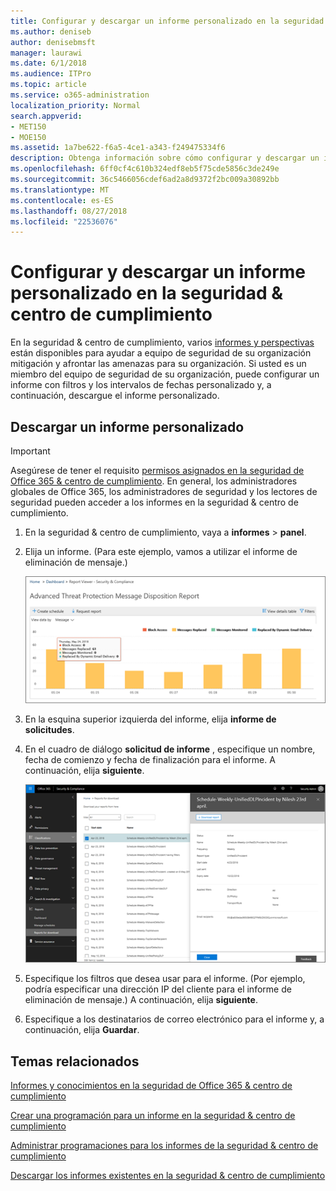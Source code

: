 ```yaml
---
title: Configurar y descargar un informe personalizado en la seguridad &amp; centro de cumplimiento
ms.author: deniseb
author: denisebmsft
manager: laurawi
ms.date: 6/1/2018
ms.audience: ITPro
ms.topic: article
ms.service: o365-administration
localization_priority: Normal
search.appverid:
- MET150
- MOE150
ms.assetid: 1a7be622-f6a5-4ce1-a343-f249475334f6
description: Obtenga información sobre cómo configurar y descargar un informe con un intervalo de fechas personalizado y filtros en la seguridad &amp; centro de cumplimiento.
ms.openlocfilehash: 6ff0cf4c610b324edf8eb5f75cde5856c3de249e
ms.sourcegitcommit: 36c5466056cdef6ad2a8d9372f2bc009a30892bb
ms.translationtype: MT
ms.contentlocale: es-ES
ms.lasthandoff: 08/27/2018
ms.locfileid: "22536076"
---
```

# <a name="set-up-and-download-a-custom-report-in-the-security-amp-compliance-center"></a>Configurar y descargar un informe personalizado en la seguridad &amp; centro de cumplimiento

En la seguridad &amp; centro de cumplimiento, varios [informes y perspectivas](reports-and-insights-in-security-and-compliance.md) están disponibles para ayudar a equipo de seguridad de su organización mitigación y afrontar las amenazas para su organización. Si usted es un miembro del equipo de seguridad de su organización, puede configurar un informe con filtros y los intervalos de fechas personalizado y, a continuación, descargue el informe personalizado. 
  
## <a name="download-a-custom-report"></a>Descargar un informe personalizado

> [!IMPORTANT]
> Asegúrese de tener el requisito [permisos asignados en la seguridad de Office 365 &amp; centro de cumplimiento](permissions-in-the-security-and-compliance-center.md). En general, los administradores globales de Office 365, los administradores de seguridad y los lectores de seguridad pueden acceder a los informes en la seguridad &amp; centro de cumplimiento. 
  
1. En la seguridad &amp; centro de cumplimiento, vaya a **informes** \> **panel**.
    
2. Elija un informe. (Para este ejemplo, vamos a utilizar el informe de eliminación de mensaje.)
    
    ![Elija el informe de solicitudes para descargar un informe](media/b566925d-b9d9-453d-9bdd-f2637c7ba140.png)
  
3. En la esquina superior izquierda del informe, elija **informe de solicitudes**.
    
4. En el cuadro de diálogo **solicitud de informe** , especifique un nombre, fecha de comienzo y fecha de finalización para el informe. A continuación, elija **siguiente**.
    
    ![En la seguridad &amp; centro de cumplimiento, seleccione informes \> informes para su descarga](media/65e625f5-c98c-49fc-9c1f-8c80ec8308fd.png)
  
5. Especifique los filtros que desea usar para el informe. (Por ejemplo, podría especificar una dirección IP del cliente para el informe de eliminación de mensaje.) A continuación, elija **siguiente**.
    
6. Especifique a los destinatarios de correo electrónico para el informe y, a continuación, elija **Guardar**.
    
## <a name="related-topics"></a>Temas relacionados

[Informes y conocimientos en la seguridad de Office 365 &amp; centro de cumplimiento](reports-and-insights-in-security-and-compliance.md)
  
[Crear una programación para un informe en la seguridad &amp; centro de cumplimiento](create-a-schedule-for-a-report.md)
  
[Administrar programaciones para los informes de la seguridad &amp; centro de cumplimiento](manage-schedules-for-multiple-reports.md)
  
[Descargar los informes existentes en la seguridad &amp; centro de cumplimiento](download-existing-reports.md)
  

